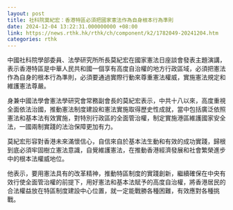 ```yaml
---
layout: post
title: 社科院莫紀宏：香港特區必須把國家憲法作為自身根本行為準則
date: 2024-12-04 13:22:31.000000000 +08:00
link: https://news.rthk.hk/rthk/ch/component/k2/1782049-20241204.htm
categories: rthk
---
```


中國社科院學部委員、法學研究所所長莫紀宏在國家憲法日座談會發表主題演講，表示香港特區是中華人民共和國一個享有高度自治權的地方行政區域，必須把憲法作為自身的根本行為準則，必須要通過實際行動來尊重憲法權威，實施憲法規定和維護憲法尊嚴。

身兼中國法學會憲法學研究會常務副會長的莫紀宏表示，中共十八以來，高度重視全面依法治國，推動憲法制度建設和憲法實施取得歷史性成就，當中包括廣泛依照憲法和基本法有效實施，對特別行政區的全面管治權，制定實施港區維護國家安全法，一國兩制實踐的法治保障更加有力。

莫紀宏形容對香港未來滿懷信心，自信來自於基本法生動和有效的成功實踐，歸根到底必須牢固樹立憲法意識，自覺維護憲法，在推動香港經濟發展和社會繁榮進步中的根本法權威地位。

他表示，要用憲法具有的改革精神，推動特區制度的實踐創新，繼續確保在中央有效行使全面管治權的前提下，用好憲法和基本法賦予的高度自治權，將香港居民的合法權益放在特區制度建設中心位置，就一定能戰勝各種困難，有效應對各種挑戰。
